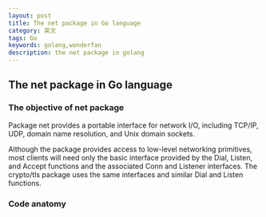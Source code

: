 ```yaml
---
layout: post
title: The net package in Go language
category: 英文
tags: Go
keywords: golang,wonderfan
description: the net package in golang
---
```


## The net package in Go language


### The objective of net package

Package net provides a portable interface for network I/O, including TCP/IP, UDP, domain name resolution, and Unix domain sockets.

Although the package provides access to low-level networking primitives, most clients will need only the basic interface provided by the Dial, Listen, and Accept functions and the associated Conn and Listener interfaces. The crypto/tls package uses the same interfaces and similar Dial and Listen functions.


### Code anatomy

